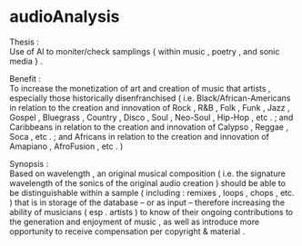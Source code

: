 # audioAnalysis

Thesis :  
Use of AI to moniter/check samplings { within music , poetry , and sonic media } .  

Benefit :  
To increase the monetization of art and creation of music that artists , especially those historically disenfranchised ( i.e. Black/African-Americans in relation to the creation and innovation of Rock , R&B , Folk , Funk , Jazz , Gospel , Bluegrass , Country , Disco , Soul , Neo-Soul , Hip-Hop , etc . ; and Caribbeans in relation to the creation and innovation of Calypso , Reggae , Soca , etc . ; and Africans in relation to the creation and innovation of Amapiano , AfroFusion , etc .  )  

Synopsis :  
Based on wavelength , an original musical composition ( i.e. the signature wavelength of the sonics of the original audio creation ) should be able to be distinguishable within a sample ( including : remixes , loops , chops , etc. ) that is in storage of the database – or as input – therefore increasing the ability of musicians ( esp . artists ) to know of their ongoing contributions to the generation and enjoyment of music , as well as introduce more opportunity to receive compensation per copyright & material . 

 

